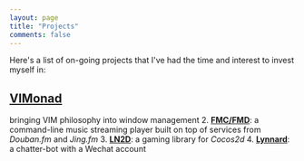 ```yaml
---
layout: page
title: "Projects"
comments: false
---
```


Here's a list of on-going projects that I've had the time and interest to invest myself in:

## **[VIMonad](https://lynnard.github.io/VIMonad)**

bringing VIM philosophy into window management
2. **[FMC/FMD](https://github.com/lynnard/fmd)**: a command-line music streaming player built on top of services from *Douban.fm* and *Jing.fm*
3. **[LN2D](https://github.com/lynnard/LN2D)**: a gaming library for *Cocos2d*
4. **[Lynnard](/projects/lynnard)**: a chatter-bot with a Wechat account

